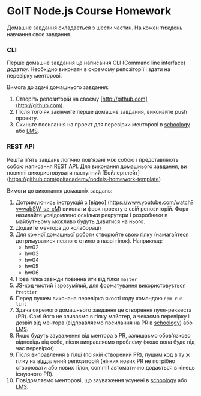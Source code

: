 # GoIT Node.js Course Homework

Домашнє завдання складається з шести частин. На кожен тиждень навчання своє завдання.

### CLI

Перше домашнє завдання це написання CLI (Command line interface) додатку. Необхідно виконати в окремому репозіторії і здати на перевірку менторові.

Вимога до здачі домашнього завдання:

1. Створіть репозиторій на своєму [http://github.com] (http://github.com).
2. Після того як закінчите перше домашнє завдання, виконайте push проекту.
3. Скиньте посилання на проект для перевірки менторові в [schoology](https://app.schoology.com/login) або [LMS](https://www.edu.goit.global/account/login).

### REST API

Решта п'ять завдань логічно пов'язані між собою і представляють собою написання REST API. Для виконання домашнього завдання, ви повинні використовувати наступний [Бойлерплейт] (https://github.com/goitacademy/nodejs-homework-template)

Вимоги до виконання домашніх завдань:

1. Дотримуючись інструкцій з [відео] (https://www.youtube.com/watch?v=wabSW_sz_cM) виконати форк проекту в свій репозиторій. Форк називайте усвідомлено оскільки рекрутери і розробники в майбутньому можливо будуть дивитися на нього.
2. Додайте ментора до колаборації
3. Для кожної домашньої роботи створюйте свою гілку (намагайтеся дотримуватися певного стилю в назві гілок). Наприклад:
   - hw02
   - hw03
   - hw04
   - hw05
   - hw06
4. Нова гілка завжди повинна йти від гілки `master`
5. JS-код чистий і зрозумілий, для форматування використовується `Prettier`
6. Перед пушем виконана перевірка якості коду командою `npm run lint`
7. Здача окремого домашнього завдання це створення пулл-реквеста (PR). Самі його не зливаємо в гілку майстер, а чекаємо перевірку і дозвіл від ментора (відправляємо посилання на PR в [schoology](https://app.schoology.com/login)) або [LMS](https://www.edu.goit.global/account/login).
8. Якщо будуть зауваження від ментора в PR, залишаємо обов'язково відповідь від себе, після виправляємо проблему (якщо вона буде під час перевірки).
9. Після виправлення в гілці (по якій створений PR), пушим код в ту ж гілку на віддалений репозиторій (ніяких нових PR не потрібно створювати або нових гілок, commit автоматично додається в кінець існуючого PR).
10. Повідомляємо менторові, що зауваження усунені в [schoology](https://app.schoology.com/login) або [LMS](https://www.edu.goit.global/account/login).